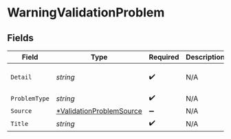 # WarningValidationProblem


## Fields

| Field                                                                      | Type                                                                       | Required                                                                   | Description                                                                | Example                                                                    |
| -------------------------------------------------------------------------- | -------------------------------------------------------------------------- | -------------------------------------------------------------------------- | -------------------------------------------------------------------------- | -------------------------------------------------------------------------- |
| `Detail`                                                                   | *string*                                                                   | :heavy_check_mark:                                                         | N/A                                                                        | An unrecognized field, age, was passed in with request data.               |
| `ProblemType`                                                              | *string*                                                                   | :heavy_check_mark:                                                         | N/A                                                                        | UNRECOGNIZED_FIELD                                                         |
| `Source`                                                                   | [*ValidationProblemSource](../../models/shared/validationproblemsource.md) | :heavy_minus_sign:                                                         | N/A                                                                        |                                                                            |
| `Title`                                                                    | *string*                                                                   | :heavy_check_mark:                                                         | N/A                                                                        | Unrecognized Field                                                         |